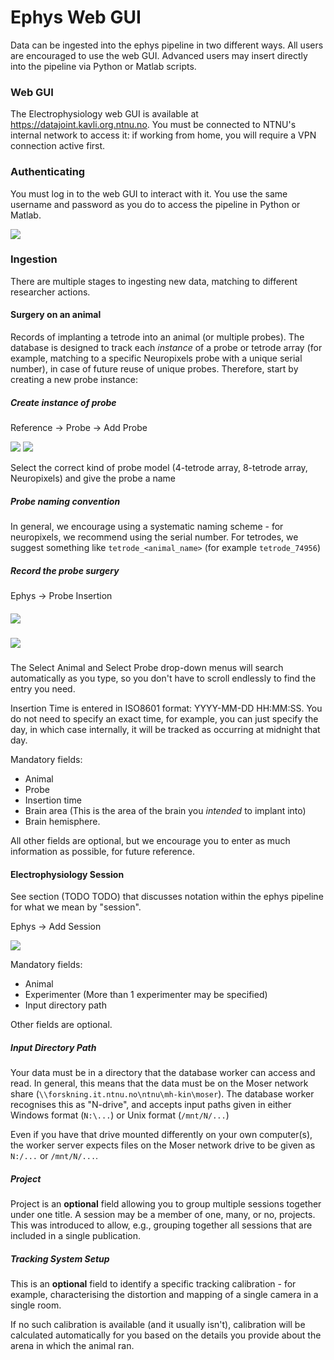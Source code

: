 # Ephys Web GUI

Data can be ingested into the ephys pipeline in two different ways. All users are encouraged to use the web GUI. Advanced users may insert directly into the pipeline via Python or Matlab scripts. 



### Web GUI

The Electrophysiology web GUI is available at https://datajoint.kavli.org.ntnu.no. You must be connected to NTNU's internal network to access it: if working from home, you will require a VPN connection active first.



### Authenticating

You must log in to the web GUI to interact with it. You use the same username and password as you do to access the pipeline in Python or Matlab. 

![](../_static/ephys/webgui/login.PNG)



### Ingestion

There are multiple stages to ingesting new data, matching to different researcher actions.



#### Surgery on an animal

Records of implanting a tetrode into an animal (or multiple probes). The database is designed to track each *instance* of a probe or tetrode array (for example, matching to a specific Neuropixels probe with a unique serial number), in case of future reuse of unique probes. Therefore, start by creating a new probe instance: 

##### Create instance of probe

Reference -> Probe -> Add Probe

![](../_static/ephys/webgui/add_probe_1.PNG)
![](../_static/ephys/webgui/add_probe_2.PNG)

Select the correct kind of probe model (4-tetrode array, 8-tetrode array, Neuropixels) and give the probe a name

##### Probe naming convention

In general, we encourage using a systematic naming scheme - for neuropixels, we recommend using the serial number. For tetrodes, we suggest something like `tetrode_<animal_name>` (for example `tetrode_74956`)



##### Record the probe surgery

Ephys -> Probe Insertion

##### ![](../_static/ephys/webgui/add_probe_3.PNG)
##### ![](../_static/ephys/webgui/add_probe_4.PNG)

The Select Animal and Select Probe drop-down menus will search automatically as you type, so you don't have to scroll endlessly to find the entry you need. 

Insertion Time is entered in ISO8601 format: YYYY-MM-DD HH:MM:SS. You do not need to specify an exact time, for example, you can just specify the day, in which case internally, it will be tracked as occurring at midnight that day.

Mandatory fields:

* Animal
* Probe
* Insertion time
* Brain area (This is the area of the brain you *intended* to implant into)
* Brain hemisphere. 

All other fields are optional, but we encourage you to enter as much information as possible, for future reference. 



#### Electrophysiology Session

See section (TODO TODO) that discusses notation within the ephys pipeline for what we mean by "session".

Ephys -> Add Session

![](../_static/ephys/webgui/add_session_1.PNG)

Mandatory fields:

* Animal
* Experimenter (More than 1 experimenter may be specified)
* Input directory path

Other fields are optional.

##### Input Directory Path

Your data must be in a directory that the database worker can access and read. In general, this means that the data must be on the Moser network share (`\\forskning.it.ntnu.no\ntnu\mh-kin\moser`). The database worker recognises this as "N-drive", and accepts input paths given in either Windows format (`N:\...`) or Unix format (`/mnt/N/...`)

Even if you have that drive mounted differently on your own computer(s), the worker server expects files on the Moser network drive to be given as `N:/...` or `/mnt/N/...`.

##### Project

Project is an **optional** field allowing you to group multiple sessions together under one title. A session may be a member of one, many, or no, projects. This was introduced to allow, e.g., grouping together all sessions that are included in a single publication. 

##### Tracking System Setup

This is an **optional** field to identify a specific tracking calibration - for example, characterising the distortion and mapping of a single camera in a single room. 

If no such calibration is available (and it usually isn't), calibration will be calculated automatically for you based on the details you provide about the arena in which the animal ran. 

